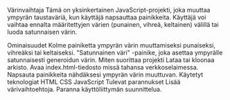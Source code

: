 

Värinvaihtaja
Tämä on yksinkertainen JavaScript-projekti, joka muuttaa ympyrän taustaväriä, kun käyttäjä napsauttaa painikkeita. Käyttäjä voi vaihtaa ennalta määritettyjen värien (punainen, vihreä, keltainen) välillä tai luoda satunnaisen värin.

Ominaisuudet
Kolme painiketta ympyrän värin muuttamiseksi punaiseksi, vihreäksi tai keltaiseksi.
"Satunnainen väri" -painike, joka asettaa ympyrälle satunnaisesti generoidun värin.
Miten suorittaa projekti
Lataa tai kloonaa arkisto.
Avaa index.html-tiedosto missä tahansa verkkoselaimessa.
Napsauta painikkeita nähdäksesi ympyrän värin muuttuvan.
Käytetyt teknologiat
HTML
CSS
JavaScript
Tulevat parannukset
Lisää värivaihtoehtoja.
Paranna käyttöliittymän suunnittelua.
